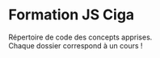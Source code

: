 # Formation JS Ciga

Répertoire de code des concepts apprises.  
Chaque dossier correspond à un cours !
